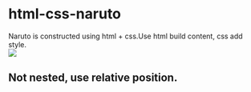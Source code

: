 # html-css-naruto
Naruto is constructed using html + css.Use html build content, css add style.<br>
![](https://github.com/jingwhale/html-css-naruto/raw/master/images/README.jpg)
## Not nested, use relative position.
